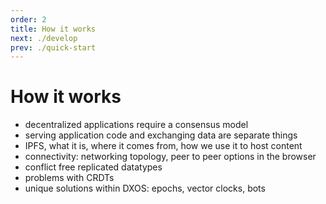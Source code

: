 ```yaml
---
order: 2
title: How it works
next: ./develop
prev: ./quick-start
---
```

# How it works

- decentralized applications require a consensus model
- serving application code and exchanging data are separate things
- IPFS, what it is, where it comes from, how we use it to host content
- connectivity: networking topology, peer to peer options in the browser
- conflict free replicated datatypes
- problems with CRDTs
- unique solutions within DXOS: epochs, vector clocks, bots